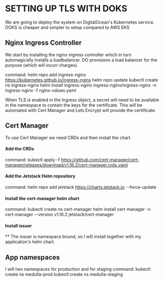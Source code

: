 # SETTING UP TLS WITH DOKS

We are going to deploy the system on DigitalOcean's Kubernetes service.
DOKS is cheaper and simpler to setup compared to AWS EKS

## Nginx Ingress Controller

We start by installing the nginx ingress controller which in turn automagically installs a loadbalancer. DO provisions a load balancer for the purpose (which will incurr charges).

command:
helm repo add ingress-nginx https://kubernetes.github.io/ingress-nginx
helm repo update
kubectl create ns ingress-nginx
helm install ingress-nginx ingress-nginx/ingress-nginx -n ingress-nginx -f nginx-values.yaml

When TLS is enabled in the Ingress object, a secret will need to be available in the namespace to contain the keys for the certificate. This will be automated with Cert Manager and Lets Encrypt will provide the certificate.

## Cert Manager

To use Cert Manager we need CRDs and then install the chart.

#### Add the CRDs
command:
kubectl apply -f https://github.com/cert-manager/cert-manager/releases/download/v1.16.2/cert-manager.crds.yaml

#### Add the Jetstack Helm repository
command:
helm repo add jetstack https://charts.jetstack.io --force-update

#### Install the cert-manager helm chart
command:
kubectl create ns cert-manager
helm install cert-manager -n cert-manager --version v1.16.2 jetstack/cert-manager

#### Install issuer
** The issuer is namespace bound, so I will install together with my application's helm chart.

## App namespaces
I will two namespaces for production and for staging
command:
kubectl create ns medulla-prod
kubectl create ns medulla-staging